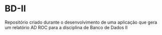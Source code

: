 # BD-II
Repositório criado durante o desenvolvimento de uma aplicação que gera um relatório AD ROC para a disciplina de Banco de Dados II
